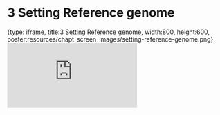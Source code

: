 # 3 Setting Reference genome
 
{type: iframe, title:3 Setting Reference genome, width:800, height:600, poster:resources/chapt_screen_images/setting-reference-genome.png}
![](https://abyzovlab.github.io/CNVpytor-course//coursera/setting-reference-genome.html)
 

 
